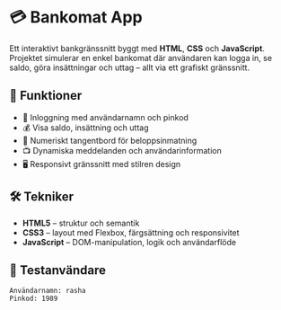 # 💳 Bankomat App

Ett interaktivt bankgränssnitt byggt med **HTML**, **CSS** och **JavaScript**. Projektet simulerar en enkel bankomat där användaren kan logga in, se saldo, göra insättningar och uttag – allt via ett grafiskt gränssnitt.

## 🧠 Funktioner
- 🔐 Inloggning med användarnamn och pinkod
- 💰 Visa saldo, insättning och uttag
- 🔢 Numeriskt tangentbord för beloppsinmatning
- 📺 Dynamiska meddelanden och användarinformation
- 🖥️ Responsivt gränssnitt med stilren design

## 🛠 Tekniker
- **HTML5** – struktur och semantik
- **CSS3** – layout med Flexbox, färgsättning och responsivitet
- **JavaScript** – DOM-manipulation, logik och användarflöde

## 👤 Testanvändare
```text
Användarnamn: rasha
Pinkod: 1989
